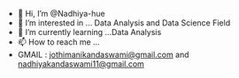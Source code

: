 - 👋 Hi, I’m @Nadhiya-hue
- 👀 I’m interested in ... Data Analysis and Data Science Field 
- 🌱 I’m currently learning ...Data Analysis 
- 📫 How to reach me ...
- GMAIL : jothimanikandaswami@gmail.com and nadhiyakandaswami11@gmail.com

<!---
Nadhiya-hue/Nadhiya-hue is a ✨ special ✨ repository because its `README.md` (this file) appears on your GitHub profile.
You can click the Preview link to take a look at your changes.
--->
